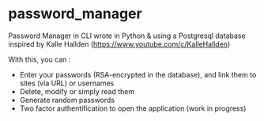 # password_manager
Password Manager in CLI wrote in Python & using a Postgresql database inspired by Kalle Hallden (https://www.youtube.com/c/KalleHallden)

With this, you can :
* Enter your passwords (RSA-encrypted in the database), and link them to sites (via URL) or usernames
* Delete, modify or simply read them
* Generate random passwords
* Two factor authentification to open the application (work in progress)
